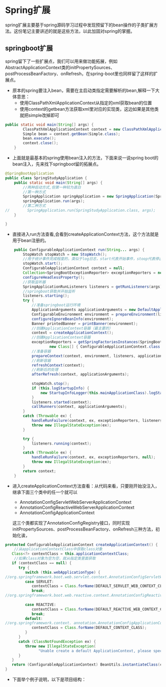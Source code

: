 # Spring扩展

​	spring扩展主要基于spring源码学习过程中发现预留下的bean操作的子类扩展方法。这份笔记主要讲述的就是这些方法，以此加固对spring的掌握。

## springboot扩展

​	spring留下了一些扩展点，我们可以用来做功能拓展，例如AbstractApplicationContext类的initPropertySources、postProcessBeanFactory、onRefresh，在spring-boot里也同样留了这样的扩展点。

* 原本的spring要注入bean，需要在主启动类指定需要解析的bean,解释一下大体意思：
  * 使用ClassPathXmlApplicationContext从指定的xml获取bean的位置
  * 使用context的getbean方法获取xml里对应的实现类，这边如果是其他类就把simple改掉即可

```java
public static void main(String[] args) {
        ClassPathXmlApplicationContext context = new ClassPathXmlApplicationContext("classpath:applicationContext.xml");
        Simple bean = context.getBean(Simple.class);
        bean.execute();
        context.close();
    }
```

* 上面就是最基本的spring使用bean注入的方法，下面来说一说spring boot的bean注入，先来找下springboot留的拓展点。

```java
@SpringBootApplication
public class SpringStudyApplication {
    public static void main(String[] args) {
   		//两种启动方式,但第一种较为直白
        //第一种方式
        SpringApplication springApplication = new SpringApplication(SpringStudyApplication.class);
        springApplication.run(args);
        //第二种方式
//        SpringApplication.run(SpringStudyApplication.class, args);
    }

}
```

* 直接进入run方法查看,会看到createApplicationContext方法，这个方法就是用于bean注册的。

```java
	public ConfigurableApplicationContext run(String... args) {
		StopWatch stopWatch = new StopWatch();
        //用于统计事件完成程度的，类似于log日志，start代表开始事件，stoop代表停止
		stopWatch.start();
		ConfigurableApplicationContext context = null;
		Collection<SpringBootExceptionReporter> exceptionReporters = new ArrayList<>();
		configureHeadlessProperty();
        //获取监听器
		SpringApplicationRunListeners listeners = getRunListeners(args);
		//springboot获取并开始监听
        listeners.starting();
		try {
           	//准备springboot运行环境
			ApplicationArguments applicationArguments = new DefaultApplicationArguments(args);
			ConfigurableEnvironment environment = prepareEnvironment(listeners, applicationArguments);
			configureIgnoreBeanInfo(environment);
			Banner printedBanner = printBanner(environment);
            //创建ApplicationContext容器（最主要的）
			context = createApplicationContext();
			//创建ApplicationContext容器
			exceptionReporters = getSpringFactoriesInstances(SpringBootExceptionReporter.class,
					new Class[] { ConfigurableApplicationContext.class }, context);
			//准备容器
            prepareContext(context, environment, listeners, applicationArguments, printedBanner);
			//刷新容器
            refreshContext(context);
            //刷新后的处理
			afterRefresh(context, applicationArguments);
            
			stopWatch.stop();
			if (this.logStartupInfo) {
				new StartupInfoLogger(this.mainApplicationClass).logStarted(getApplicationLog(), stopWatch);
			}
			listeners.started(context);
			callRunners(context, applicationArguments);
		}
		catch (Throwable ex) {
			handleRunFailure(context, ex, exceptionReporters, listeners);
			throw new IllegalStateException(ex);
		}

		try {
			listeners.running(context);
		}
		catch (Throwable ex) {
			handleRunFailure(context, ex, exceptionReporters, null);
			throw new IllegalStateException(ex);
		}
		return context;
	}

```

* 进入createApplicationContext方法查看：从代码来看，只要刚开始没注入，继承下面三个类中的任一个就可以

  * AnnotationConfigServletWebServerApplicationContext
  * AnnotationConfigReactiveWebServerApplicationContext
  * AnnotationConfigApplicationContext

  这三个类都实现了AnnotationConfigRegistry接口，同时实现initPropertySources、postProcessBeanFactory、onRefresh三种方法，初始化诶，

```java
protected ConfigurableApplicationContext createApplicationContext() {
    //从applicationContextClass中获取class对象
   Class<?> contextClass = this.applicationContextClass;
    //如果class对象为空为空，就从指定类里面获取
   if (contextClass == null) {
      try {
         switch (this.webApplicationType) {
//org.springframework.boot.web.servlet.context.AnnotationConfigServletWebServerApplicationContext
         case SERVLET:
            contextClass = Class.forName(DEFAULT_SERVLET_WEB_CONTEXT_CLASS);
            break;
//org.springframework.boot.web.reactive.context.AnnotationConfigReactiveWebServerApplicationContext
                 
         case REACTIVE:
            contextClass = Class.forName(DEFAULT_REACTIVE_WEB_CONTEXT_CLASS);
            break;
         default:
//org.springframework.context. annotation.AnnotationConfigApplicationContext
            contextClass = Class.forName(DEFAULT_CONTEXT_CLASS);
         }
      }
      catch (ClassNotFoundException ex) {
         throw new IllegalStateException(
               "Unable create a default ApplicationContext, please specify an ApplicationContextClass", ex);
      }
   }
   return (ConfigurableApplicationContext) BeanUtils.instantiateClass(contextClass);
}
```

* 下面举个例子说明，以下是项目结构：